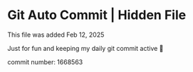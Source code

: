 # Git Auto Commit | Hidden File

This file was added Feb 12, 2025

Just for fun and keeping my daily git commit active 🤪

commit number: 1668563

